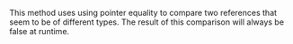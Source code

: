 This method uses using pointer equality to compare two references that seem to be of different types. The result of this comparison will always be false at runtime.